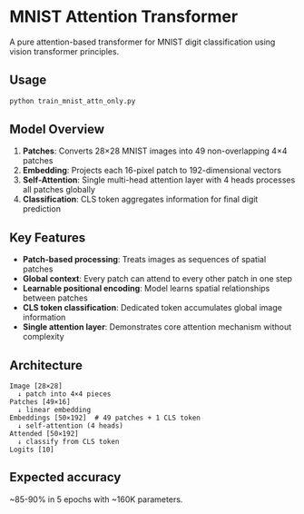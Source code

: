 # MNIST Attention Transformer

A pure attention-based transformer for MNIST digit classification using vision transformer principles.

## Usage

```bash
python train_mnist_attn_only.py
```

## Model Overview

1. **Patches**: Converts 28×28 MNIST images into 49 non-overlapping 4×4 patches
2. **Embedding**: Projects each 16-pixel patch to 192-dimensional vectors  
3. **Self-Attention**: Single multi-head attention layer with 4 heads processes all patches globally
4. **Classification**: CLS token aggregates information for final digit prediction

## Key Features

- **Patch-based processing**: Treats images as sequences of spatial patches
- **Global context**: Every patch can attend to every other patch in one step
- **Learnable positional encoding**: Model learns spatial relationships between patches
- **CLS token classification**: Dedicated token accumulates global image information
- **Single attention layer**: Demonstrates core attention mechanism without complexity

## Architecture

```
Image [28×28] 
  ↓ patch into 4×4 pieces
Patches [49×16]
  ↓ linear embedding  
Embeddings [50×192]  # 49 patches + 1 CLS token
  ↓ self-attention (4 heads)
Attended [50×192]
  ↓ classify from CLS token
Logits [10]
```

## Expected accuracy

~85-90% in 5 epochs with ~160K parameters.